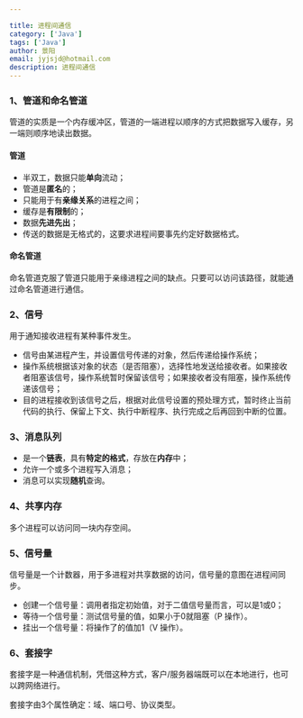 ```yaml
---

title: 进程间通信
category: ['Java']
tags: ['Java']
author: 景阳
email: jyjsjd@hotmail.com
description: 进程间通信
---
```


### 1、管道和命名管道
管道的实质是一个内存缓冲区，管道的一端进程以顺序的方式把数据写入缓存，另一端则顺序地读出数据。

#### 管道
* 半双工，数据只能**单向**流动；
* 管道是**匿名**的；
* 只能用于有**亲缘关系**的进程之间；
* 缓存是**有限制**的；
* 数据**先进先出**；
* 传送的数据是无格式的，这要求进程间要事先约定好数据格式。

#### 命名管道
命名管道克服了管道只能用于亲缘进程之间的缺点。只要可以访问该路径，就能通过命名管道进行通信。

### 2、信号
用于通知接收进程有某种事件发生。

* 信号由某进程产生，并设置信号传递的对象，然后传递给操作系统；
* 操作系统根据该对象的状态（是否阻塞），选择性地发送给接收者。如果接收者阻塞该信号，操作系统暂时保留该信号；如果接收者没有阻塞，操作系统传递该信号；
* 目的进程接收到该信号之后，根据对此信号设置的预处理方式，暂时终止当前代码的执行、保留上下文、执行中断程序、执行完成之后再回到中断的位置。

### 3、消息队列
* 是一个**链表**，具有**特定的格式**，存放在**内存**中；
* 允许一个或多个进程写入消息；
* 消息可以实现**随机**查询。

### 4、共享内存
多个进程可以访问同一块内存空间。

### 5、信号量
信号量是一个计数器，用于多进程对共享数据的访问，信号量的意图在进程间同步。

* 创建一个信号量：调用者指定初始值，对于二值信号量而言，可以是1或0；
* 等待一个信号量：测试信号量的值，如果小于0就阻塞（P 操作）。
* 挂出一个信号量：将操作了的值加1（V 操作）。

### 6、套接字
套接字是一种通信机制，凭借这种方式，客户/服务器端既可以在本地进行，也可以跨网络进行。

套接字由3个属性确定：域、端口号、协议类型。
